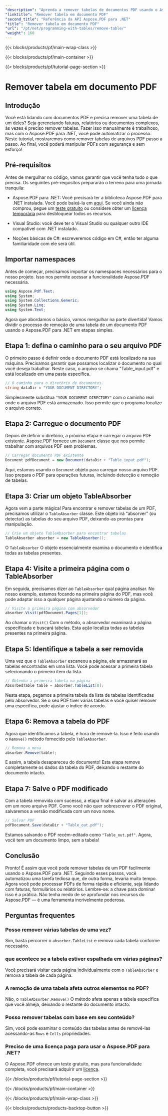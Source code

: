 ```yaml
---
"description": "Aprenda a remover tabelas de documentos PDF usando o Aspose.PDF para .NET com um guia passo a passo. Simplifique a manipulação de PDFs com este tutorial fácil."
"linktitle": "Remover tabela em documento PDF"
"second_title": "Referência da API Aspose.PDF para .NET"
"title": "Remover tabela em documento PDF"
"url": "/pt/net/programming-with-tables/remove-table/"
"weight": 160
---
```


{{< blocks/products/pf/main-wrap-class >}}

{{< blocks/products/pf/main-container >}}

{{< blocks/products/pf/tutorial-page-section >}}

# Remover tabela em documento PDF

## Introdução

Você está lidando com documentos PDF e precisa remover uma tabela de um deles? Seja gerenciando faturas, relatórios ou documentos complexos, às vezes é preciso remover tabelas. Fazer isso manualmente é trabalhoso, mas com o Aspose.PDF para .NET, você pode automatizar o processo. Neste tutorial, mostraremos como remover tabelas de arquivos PDF passo a passo. Ao final, você poderá manipular PDFs com segurança e sem esforço!

## Pré-requisitos

Antes de mergulhar no código, vamos garantir que você tenha tudo o que precisa. Os seguintes pré-requisitos prepararão o terreno para uma jornada tranquila:

- Aspose.PDF para .NET: Você precisará ter a biblioteca Aspose.PDF para .NET instalada. Você pode baixá-la em [aqui](https://releases.aspose.com/pdf/net/). Se você ainda não comprou, pegue um [teste gratuito](https://releases.aspose.com/) ou considere obter um [licença temporária](https://purchase.aspose.com/temporary-license/) para desbloquear todos os recursos.
  
- Visual Studio: você deve ter o Visual Studio ou qualquer outro IDE compatível com .NET instalado.
  
- Noções básicas de C#: escreveremos código em C#, então ter alguma familiaridade com ele será útil.

## Importar namespaces

Antes de começar, precisamos importar os namespaces necessários para o nosso projeto. Isso nos permite acessar a funcionalidade Aspose.PDF necessária.

```csharp
using Aspose.Pdf.Text;
using System;
using System.Collections.Generic;
using System.Linq;
using System.Text;
```

Agora que abordamos o básico, vamos mergulhar na parte divertida! Vamos dividir o processo de remoção de uma tabela de um documento PDF usando o Aspose.PDF para .NET em etapas simples.

## Etapa 1: defina o caminho para o seu arquivo PDF

O primeiro passo é definir onde o documento PDF está localizado na sua máquina. Precisamos garantir que possamos localizar o documento no qual você deseja trabalhar. Neste caso, o arquivo se chama "Table_input.pdf" e está localizado em uma pasta específica.

```csharp
// O caminho para o diretório de documentos.
string dataDir = "YOUR DOCUMENT DIRECTORY";
```

Simplesmente substitua `"YOUR DOCUMENT DIRECTORY"` com o caminho real onde o arquivo PDF está armazenado. Isso permite que o programa localize o arquivo correto.

## Etapa 2: Carregue o documento PDF

Depois de definir o diretório, a próxima etapa é carregar o arquivo PDF existente. Aspose.PDF fornece um `Document` classe que nos permite trabalhar com arquivos PDF sem problemas.

```csharp
// Carregar documento PDF existente
Document pdfDocument = new Document(dataDir + "Table_input.pdf");
```

Aqui, estamos usando o `Document` objeto para carregar nosso arquivo PDF. Isso prepara o PDF para operações futuras, incluindo detecção e remoção de tabelas.

## Etapa 3: Criar um objeto TableAbsorber

Agora vem a parte mágica! Para encontrar e remover tabelas de um PDF, precisamos utilizar o `TableAbsorber` classe. Este objeto irá “absorver” (ou detectar) as tabelas do seu arquivo PDF, deixando-as prontas para manipulação.

```csharp
// Crie um objeto TableAbsorber para encontrar tabelas
TableAbsorber absorber = new TableAbsorber();
```

O `TableAbsorber` O objeto essencialmente examina o documento e identifica todas as tabelas presentes.

## Etapa 4: Visite a primeira página com o TableAbsorber

Em seguida, precisamos dizer ao `TableAbsorber` qual página analisar. No nosso exemplo, estamos focando na primeira página do PDF, mas você pode adaptar isso a qualquer página ajustando o número da página.

```csharp
// Visite a primeira página com absorvedor
absorber.Visit(pdfDocument.Pages[1]);
```

Ao chamar o `Visit()` Com o método, o absorvedor examinará a página especificada e buscará tabelas. Esta ação localiza todas as tabelas presentes na primeira página.

## Etapa 5: Identifique a tabela a ser removida

Uma vez que o `TableAbsorber` escaneou a página, ele armazenará as tabelas encontradas em uma lista. Você pode acessar a primeira tabela selecionando o primeiro item da lista.

```csharp
// Obtenha a primeira tabela na página
AbsorbedTable table = absorber.TableList[0];
```

Nesta etapa, pegamos a primeira tabela da lista de tabelas identificadas pelo absorvedor. Se o seu PDF tiver várias tabelas e você quiser remover uma específica, pode ajustar o índice de acordo.

## Etapa 6: Remova a tabela do PDF

Agora que identificamos a tabela, é hora de removê-la. Isso é feito usando o `Remove()` método fornecido pelo `TableAbsorber`.

```csharp
// Remova a mesa
absorber.Remove(table);
```

E assim, a tabela desapareceu do documento! Esta etapa remove completamente os dados da tabela do PDF, deixando o restante do documento intacto.

## Etapa 7: Salve o PDF modificado

Com a tabela removida com sucesso, a etapa final é salvar as alterações em um novo arquivo PDF. Como você não quer sobrescrever o PDF original, salvaremos a versão modificada com um novo nome.

```csharp
// Salvar PDF
pdfDocument.Save(dataDir + "Table_out.pdf");
```

Estamos salvando o PDF recém-editado como `"Table_out.pdf"`. Agora, você tem um documento limpo, sem a tabela!

## Conclusão

Pronto! É assim que você pode remover tabelas de um PDF facilmente usando o Aspose.PDF para .NET. Seguindo esses passos, você automatizou uma tarefa tediosa que, de outra forma, levaria muito tempo. Agora você pode processar PDFs de forma rápida e eficiente, seja lidando com faturas, formulários ou relatórios. Lembre-se: a chave para dominar isso é a prática. Não tenha medo de se aprofundar nos recursos do Aspose.PDF — é uma ferramenta incrivelmente poderosa.

## Perguntas frequentes

### Posso remover várias tabelas de uma vez?  
Sim, basta percorrer o `absorber.TableList` e remova cada tabela conforme necessário.

### que acontece se a tabela estiver espalhada em várias páginas?  
Você precisará visitar cada página individualmente com o `TableAbsorber` e remova a tabela de cada página.

### A remoção de uma tabela afeta outros elementos no PDF?  
Não, o `TableAbsorber.Remove()` O método afeta apenas a tabela específica que você almeja, deixando o restante do documento intacto.

### Posso remover tabelas com base em seu conteúdo?  
Sim, você pode examinar o conteúdo das tabelas antes de removê-las acessando-as `Rows` e `Cells` propriedades.

### Preciso de uma licença paga para usar o Aspose.PDF para .NET?  
O Aspose.PDF oferece um teste gratuito, mas para funcionalidade completa, você precisará adquirir um [licença](https://purchase.aspose.com/buy).

{{< /blocks/products/pf/tutorial-page-section >}}

{{< /blocks/products/pf/main-container >}}

{{< /blocks/products/pf/main-wrap-class >}}

{{< blocks/products/products-backtop-button >}}